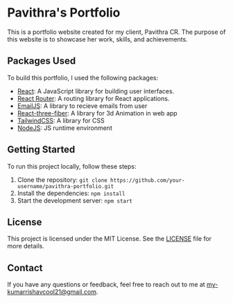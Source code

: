 # Pavithra's Portfolio

This is a portfolio website created for my client, Pavithra CR. The purpose of this website is to showcase her work, skills, and achievements.

## Packages Used

To build this portfolio, I used the following packages:

- [React](https://reactjs.org/): A JavaScript library for building user interfaces.
- [React Router](https://reactrouter.com/): A routing library for React applications.
- [EmailJS](https://www.emailjs.com/): A library to recieve emails from user
- [React-three-fiber](https://docs.pmnd.rs/react-three-fiber/getting-started/introduction): A library for 3d Animation in web app
- [TailwindCSS](https://tailwindcss.com/): A library for CSS
- [NodeJS](https://nodejs.org/): JS runtime environment 

## Getting Started

To run this project locally, follow these steps:

1. Clone the repository: `git clone https://github.com/your-username/pavithra-portfolio.git`
2. Install the dependencies: `npm install`
3. Start the development server: `npm start`

## License

This project is licensed under the MIT License. See the [LICENSE](LICENSE) file for more details.

## Contact

If you have any questions or feedback, feel free to reach out to me at [my-kumarrishavcool21@gmail.com](mailto:kumarrishavcool21@gmail.com).
